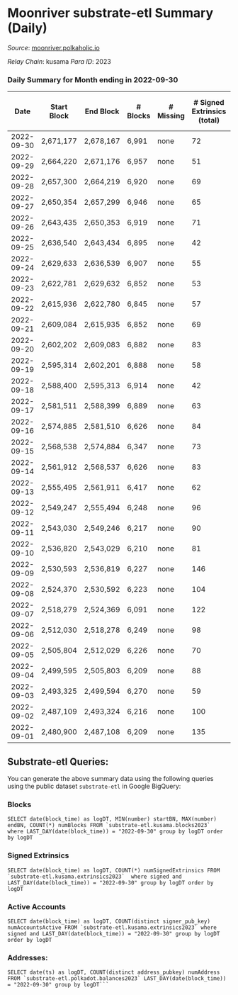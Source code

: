 # Moonriver substrate-etl Summary (Daily)

_Source_: [moonriver.polkaholic.io](https://moonriver.polkaholic.io)

*Relay Chain*: kusama
*Para ID*: 2023



### Daily Summary for Month ending in 2022-09-30


| Date | Start Block | End Block | # Blocks | # Missing | # Signed Extrinsics (total) | # Active Accounts | # Addresses with Balances | # Events | # Transfers | # XCM Transfers In | # XCM Transfers Out |
| ---- | ----------- | --------- | -------- | --------- | --------------------------- | ----------------- | ------------------------- | -------- | ----------- | ------------------ | ------------------- |
| 2022-09-30 | 2,671,177 | 2,678,167 | 6,991 | none  | 72 | 34 | 570,319 | 475,894 | 5,228 ($1,919,190) | 24 ($1,862.45) | 20 ($11,358.04) |
| 2022-09-29 | 2,664,220 | 2,671,176 | 6,957 | none  | 51 | 33 |  | 513,877 | 10,513 ($6,443,630) | 51 ($66,914.30) | 42 ($45,673.70) |
| 2022-09-28 | 2,657,300 | 2,664,219 | 6,920 | none  | 69 | 42 |  | 439,313 | 5,906 ($1,445,307) | 35 ($24,271.40) | 40 ($22,656.25) |
| 2022-09-27 | 2,650,354 | 2,657,299 | 6,946 | none  | 65 | 43 |  | 456,083 | 6,431 ($4,658,515) | 38 ($10,931.73) | 47 ($71,691.90) |
| 2022-09-26 | 2,643,435 | 2,650,353 | 6,919 | none  | 71 | 40 |  | 456,427 | 5,305 ($1,961,384) | 40 ($29,679.07) | 46 ($16,059.71) |
| 2022-09-25 | 2,636,540 | 2,643,434 | 6,895 | none  | 42 | 27 |  | 465,358 | 4,635 ($1,155,871) | 31 ($39,512.81) | 26 ($16,765.83) |
| 2022-09-24 | 2,629,633 | 2,636,539 | 6,907 | none  | 55 | 39 |  | 461,401 | 4,311 ($958,894) | 46 ($47,843.18) | 49 ($28,198.86) |
| 2022-09-23 | 2,622,781 | 2,629,632 | 6,852 | none  | 53 | 38 |  | 528,696 | 6,147 ($4,549,251) | 31 ($73,795.73) | 57 ($56,810.13) |
| 2022-09-22 | 2,615,936 | 2,622,780 | 6,845 | none  | 57 | 32 |  | 534,271 | 5,843 ($1,602,198) | 40 ($9,396.30) | 35 ($34,942.82) |
| 2022-09-21 | 2,609,084 | 2,615,935 | 6,852 | none  | 69 | 41 |  | 572,582 | 8,084 ($2,317,599) | 38 ($7,447.88) | 79 ($103,547) |
| 2022-09-20 | 2,602,202 | 2,609,083 | 6,882 | none  | 83 | 45 |  | 580,762 | 8,084 ($4,331,126) | 61 ($77,523.11) | 73 ($76,389.40) |
| 2022-09-19 | 2,595,314 | 2,602,201 | 6,888 | none  | 58 | 31 | 565,428 | 618,900 | 7,826 ($3,082,338) | 50 ($98,803.00) | 82 ($75,739.24) |
| 2022-09-18 | 2,588,400 | 2,595,313 | 6,914 | none  | 42 | 23 | 565,294 | 562,084 | 6,975 ($3,491,254) | 50 ($61,500.12) | 37 ($20,282.59) |
| 2022-09-17 | 2,581,511 | 2,588,399 | 6,889 | none  | 63 | 34 | 565,185 | 510,406 | 5,775 ($4,525,256) | 35 ($55,865.09) | 35 ($213,310) |
| 2022-09-16 | 2,574,885 | 2,581,510 | 6,626 | none  | 84 | 48 | 565,001 | 528,997 | 6,966 ($4,211,516) | 77 ($35,127.31) | 66 ($24,584.26) |
| 2022-09-15 | 2,568,538 | 2,574,884 | 6,347 | none  | 73 | 41 | 564,597 | 507,889 | 6,931 ($5,421,850) | 38 ($77,191.77) | 25 ($75,645.59) |
| 2022-09-14 | 2,561,912 | 2,568,537 | 6,626 | none  | 83 | 42 | 564,256 | 457,808 | 4,738 ($4,383,182) | 44 ($118,108) | 37 ($63,496.84) |
| 2022-09-13 | 2,555,495 | 2,561,911 | 6,417 | none  | 62 | 41 | 564,184 | 514,052 | 7,321 ($5,787,659) | 80 ($166,683) | 70 ($107,776) |
| 2022-09-12 | 2,549,247 | 2,555,494 | 6,248 | none  | 96 | 45 |  | 547,454 | 7,589 ($4,105,733) | 62 ($209,352) | 80 ($121,712) |
| 2022-09-11 | 2,543,030 | 2,549,246 | 6,217 | none  | 90 | 37 |  | 495,673 | 8,020 ($3,118,528) | 35 ($228,199) | 62 ($64,130.86) |
| 2022-09-10 | 2,536,820 | 2,543,029 | 6,210 | none  | 81 | 44 |  | 510,767 | 8,719 ($9,541,161) | 66 ($121,583) | 62 ($75,685.68) |
| 2022-09-09 | 2,530,593 | 2,536,819 | 6,227 | none  | 146 | 46 | 564,069 | 531,846 | 9,426 ($3,599,875) | 32 ($90,562.58) | 66 ($26,637.84) |
| 2022-09-08 | 2,524,370 | 2,530,592 | 6,223 | none  | 104 | 38 | 564,021 | 483,004 | 7,646 ($3,576,530) | 30 ($50,716.20) | 60 ($344,685) |
| 2022-09-07 | 2,518,279 | 2,524,369 | 6,091 | none  | 122 | 51 |  | 527,386 | 8,016 ($2,976,541) | 58 ($61,117.16) | 61 ($48,467.38) |
| 2022-09-06 | 2,512,030 | 2,518,278 | 6,249 | none  | 98 | 48 |  | 589,582 | 8,620 ($4,634,133) | 68 ($110,069) | 70 ($63,946.06) |
| 2022-09-05 | 2,505,804 | 2,512,029 | 6,226 | none  | 70 | 39 |  | 491,145 | 6,125 ($3,110,069) | 42 ($47,340.79) | 53 ($27,848.41) |
| 2022-09-04 | 2,499,595 | 2,505,803 | 6,209 | none  | 88 | 31 |  | 485,198 | 6,428 ($2,999,899) | 42 ($28,127.76) | 36 ($47,122.03) |
| 2022-09-03 | 2,493,325 | 2,499,594 | 6,270 | none  | 59 | 31 |  | 455,521 | 5,304 ($2,032,668) | 29 ($9,185.75) | 26 ($42,357.87) |
| 2022-09-02 | 2,487,109 | 2,493,324 | 6,216 | none  | 100 | 41 |  | 564,457 | 9,056 ($7,492,890) | 85 ($142,171) | 66 ($66,333.47) |
| 2022-09-01 | 2,480,900 | 2,487,108 | 6,209 | none  | 135 | 48 |  | 491,747 | 5,638 ($3,831,751) | 69 ($74,771.24) | 58 ($82,686.73) |

## Substrate-etl Queries:
You can generate the above summary data using the following queries using the public dataset `substrate-etl` in Google BigQuery:


### Blocks
```
SELECT date(block_time) as logDT, MIN(number) startBN, MAX(number) endBN, COUNT(*) numBlocks FROM `substrate-etl.kusama.blocks2023`  where LAST_DAY(date(block_time)) = "2022-09-30" group by logDT order by logDT
```


### Signed Extrinsics
```
SELECT date(block_time) as logDT, COUNT(*) numSignedExtrinsics FROM `substrate-etl.kusama.extrinsics2023`  where signed and LAST_DAY(date(block_time)) = "2022-09-30" group by logDT order by logDT
```


### Active Accounts
```
SELECT date(block_time) as logDT, COUNT(distinct signer_pub_key) numAccountsActive FROM `substrate-etl.kusama.extrinsics2023` where signed and LAST_DAY(date(block_time)) = "2022-09-30" group by logDT order by logDT
```


### Addresses:
```
SELECT date(ts) as logDT, COUNT(distinct address_pubkey) numAddress FROM `substrate-etl.polkadot.balances2023` LAST_DAY(date(block_time)) = "2022-09-30" group by logDT```

